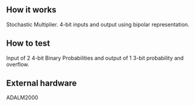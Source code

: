 <!---

This file is used to generate your project datasheet. Please fill in the information below and delete any unused
sections.

You can also include images in this folder and reference them in the markdown. Each image must be less than
512 kb in size, and the combined size of all images must be less than 1 MB.
-->

## How it works
Stochastic Multiplier. 4-bit inputs and output using bipolar representation.

## How to test
Input of 2 4-bit Binary Probabilities and output of 1 3-bit probability and overflow.

## External hardware
ADALM2000
